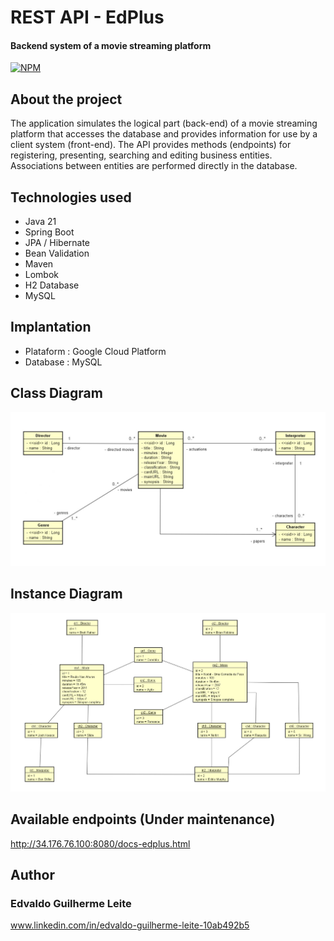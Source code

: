 # REST API - EdPlus

#### Backend system of a movie streaming platform

[![NPM]( https://img.shields.io/badge/LICENCE-APACHE_LICENSE_2.0-blue)](https://github.com/okavango81/case-study-uml/blob/master/LICENSE) 

## About the project
The application simulates the logical part (back-end) of a movie streaming platform that accesses the database and provides information for use by a client system (front-end). The API provides methods (endpoints) for registering, presenting, searching and editing business entities. Associations between entities are performed directly in the database.

## Technologies used
- Java 21
- Spring Boot
- JPA / Hibernate
- Bean Validation
- Maven
- Lombok
- H2 Database
- MySQL

## Implantation
- Plataform : Google Cloud Platform
- Database : MySQL

##
## Class Diagram
![Class Diagram](https://github.com/okavango81/assets/blob/main/edPlusClassDiagram.jpg?raw=true)

## Instance Diagram
![Instance Diagram](https://github.com/okavango81/assets/blob/main/edPlusInstanceDiagram.jpg?raw=true)

##
## Available endpoints  (Under maintenance)
http://34.176.76.100:8080/docs-edplus.html

##
## Author
### Edvaldo Guilherme Leite
www.linkedin.com/in/edvaldo-guilherme-leite-10ab492b5

